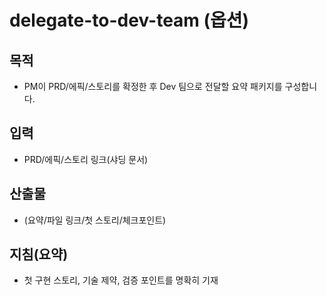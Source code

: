 # delegate-to-dev-team (옵션)

## 목적
- PM이 PRD/에픽/스토리를 확정한 후 Dev 팀으로 전달할 요약 패키지를 구성합니다.

## 입력
- PRD/에픽/스토리 링크(샤딩 문서)

## 산출물
- (요약/파일 링크/첫 스토리/체크포인트)

## 지침(요약)
- 첫 구현 스토리, 기술 제약, 검증 포인트를 명확히 기재
